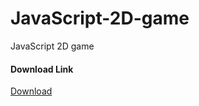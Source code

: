# JavaScript-2D-game
JavaScript 2D game


<h4>Download Link</h4>


[Download](https://drive.google.com/drive/folders/1042aX9nO-XUYzH0Fo65v2pGo-4m0sN8b?usp=share_link)
